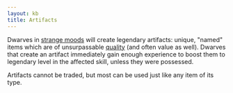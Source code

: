 ```yaml
---
layout: kb
title: Artifacts
---
```


Dwarves in [strange moods](strange-mood.html) will create legendary artifacts: unique, "named" items which are of unsurpassable [quality](quality.html) (and often value as well). Dwarves that create an artifact immediately gain enough experience to boost them to legendary level in the affected skill, unless they were possessed.

Artifacts cannot be traded, but most can be used just like any item of its type.
